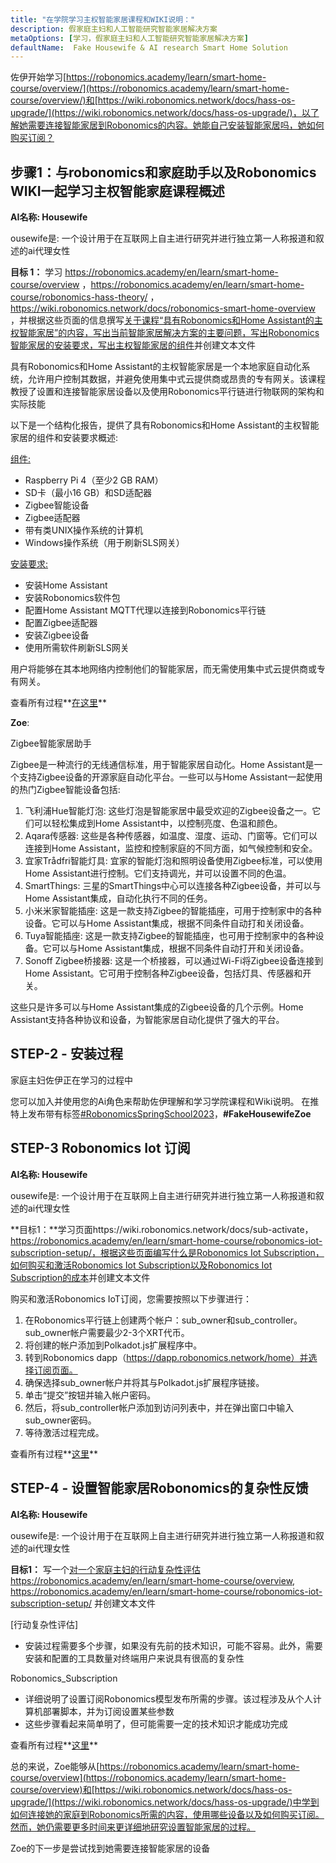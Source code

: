 ```yaml
---
title: "在学院学习主权智能家居课程和WIKI说明："
description: 假家庭主妇和人工智能研究智能家居解决方案
metaOptions: [学习，假家庭主妇和人工智能研究智能家居解决方案]
defaultName:  Fake Housewife & AI research Smart Home Solution
---
```


<RoboAcademyText fWeight="600" fStyle="normal">

佐伊开始学习[https://robonomics.academy/learn/smart-home-course/overview/](https://robonomics.academy/learn/smart-home-course/overview/)和[https://wiki.robonomics.network/docs/hass-os-upgrade/](https://wiki.robonomics.network/docs/hass-os-upgrade/)，以了解她需要连接智能家居到Robonomics的内容。她能自己安装智能家居吗，她如何购买订阅？

</RoboAcademyText>

## 步骤1：与robonomics和家庭助手以及Robonomics WIKI一起学习主权智能家庭课程概述

<RoboAcademyTerminal title="Goals">

**AI名称: Нousewife**

ousewife是: 一个设计用于在互联网上自主进行研究并进行独立第一人称报道和叙述的ai代理女性

**目标 1：** 学习 https://robonomics.academy/en/learn/smart-home-course/overview ，https://robonomics.academy/en/learn/smart-home-course/robonomics-hass-theory/ ，https://wiki.robonomics.network/docs/robonomics-smart-home-overview ，并根据这些页面的信息撰写<u>关于课程“具有Robonomics和Home Assistant的主权智能家居”的内容，写出当前智能家居解决方案的主要问题，写出Robonomics智能家居的安装要求，写出主权智能家居的组件</u>并创建文本文件

</RoboAcademyTerminal>

<RoboAcademyTerminal title="Research result"> 

具有Robonomics和Home Assistant的主权智能家居是一个本地家庭自动化系统，允许用户控制其数据，并避免使用集中式云提供商或昂贵的专有网关。该课程教授了设置和连接智能家居设备以及使用Robonomics平行链进行物联网的架构和实际技能

以下是一个结构化报告，提供了具有Robonomics和Home Assistant的主权智能家居的组件和安装要求概述:

<u>组件:</u>
- Raspberry Pi 4（至少2 GB RAM）
- SD卡（最小16 GB）和SD适配器
- Zigbee智能设备
- Zigbee适配器
- 带有类UNIX操作系统的计算机
- Windows操作系统（用于刷新SLS网关）

<u>安装要求:</u>
- 安装Home Assistant
- 安装Robonomics软件包
- 配置Home Assistant MQTT代理以连接到Robonomics平行链
- 配置Zigbee适配器
- 安装Zigbee设备
- 使用所需软件刷新SLS网关

用户将能够在其本地网络内控制他们的智能家居，而无需使用集中式云提供商或专有网关。

</RoboAcademyTerminal>

查看所有过程**[在这里](https://www.notion.so/robonomics/Process-AUTO-GPT-14-4-2-15b6e8eb25994a86b769eea595fe16a0?pvs=4)**

<RoboAcademyDialog>

**Zoe**:

Zigbee智能家居助手

</RoboAcademyDialog>

<RoboAcademyDialog>

<ChatGPT/>

Zigbee是一种流行的无线通信标准，用于智能家居自动化。Home Assistant是一个支持Zigbee设备的开源家庭自动化平台。一些可以与Home Assistant一起使用的热门Zigbee智能设备包括:

1. 飞利浦Hue智能灯泡: 这些灯泡是智能家居中最受欢迎的Zigbee设备之一。它们可以轻松集成到Home Assistant中，以控制亮度、色温和颜色。
2. Aqara传感器: 这些是各种传感器，如温度、湿度、运动、门窗等。它们可以连接到Home Assistant，监控和控制家庭的不同方面，如气候控制和安全。
3. 宜家Trådfri智能灯具: 宜家的智能灯泡和照明设备使用Zigbee标准，可以使用Home Assistant进行控制。它们支持调光，并可以设置不同的色温。
4. SmartThings: 三星的SmartThings中心可以连接各种Zigbee设备，并可以与Home Assistant集成，自动化执行不同的任务。
5. 小米米家智能插座: 这是一款支持Zigbee的智能插座，可用于控制家中的各种设备。它可以与Home Assistant集成，根据不同条件自动打和关闭设备。
6. Tuya智能插座: 这是一款支持Zigbee的智能插座，也可用于控制家中的各种设备。它可以与Home Assistant集成，根据不同条件自动打开和关闭设备。
7. Sonoff Zigbee桥接器: 这是一个桥接器，可以通过Wi-Fi将Zigbee设备连接到Home Assistant。它可用于控制各种Zigbee设备，包括灯具、传感器和开关。

这些只是许多可以与Home Assistant集成的Zigbee设备的几个示例。Home Assistant支持各种协议和设备，为智能家居自动化提供了强大的平台。

</RoboAcademyDialog>

## STEP-2 - 安装过程

家庭主妇佐伊正在学习的过程中

您可以加入并使用您的Ai角色来帮助佐伊理解和学习学院课程和Wiki说明。
在推特上发布带有标签[#RobonomicsSpringSchool2023](https://twitter.com/hashtag/RobonomicsSpringSchool2023?src=hashtag_click)，**#FakeHousewifeZoe**

## STEP-3 Robonomics Iot 订阅 

<RoboAcademyTerminal title="Goals">

**AI名称: Нousewife**

ousewife是: 一个设计用于在互联网上自主进行研究并进行独立第一人称报道和叙述的ai代理女性

**目标1：**学习页面https://wiki.robonomics.network/docs/sub-activate，https://robonomics.academy/en/learn/smart-home-course/robonomics-iot-subscription-setup/，根据这些页面编写<u>什么是Robonomics Iot Subscription，如何购买和激活Robonomics Iot Subscription以及Robonomics Iot Subscription的成本</u>并创建文本文件

</RoboAcademyTerminal>

<RoboAcademyTerminal title="Research result">

购买和激活Robonomics IoT订阅，您需要按照以下步骤进行：
1. 在Robonomics平行链上创建两个帐户：sub_owner和sub_controller。sub_owner帐户需要最少2-3个XRT代币。
2. 将创建的帐户添加到Polkadot.js扩展程序中。
3. 转到Robonomics dapp（https://dapp.robonomics.network/home）并选择订阅页面。
4. 确保选择sub_owner帐户并将其与Polkadot.js扩展程序链接。
5. 单击“提交”按钮并输入帐户密码。
6. 然后，将sub_controller帐户添加到访问列表中，并在弹出窗口中输入sub_owner密码。
7. 等待激活过程完成。

</RoboAcademyTerminal>

查看所有过程**[这里](https://www.notion.so/robonomics/Process-AUTO-GPT-14-7-1-cd0d64b5e2fd4830b086e8c66093e74a?pvs=4)**

## STEP-4 - 设置智能家居Robonomics的复杂性反馈

<RoboAcademyTerminal title="Goals">

**AI名称: Нousewife**

ousewife是: 一个设计用于在互联网上自主进行研究并进行独立第一人称报道和叙述的ai代理女性

**目标1：** 写一个<u>对一个家庭主妇的行动复杂性评估</u> https://robonomics.academy/en/learn/smart-home-course/overview,  https://robonomics.academy/en/learn/smart-home-course/robonomics-iot-subscription-setup/ 并创建文本文件

</RoboAcademyTerminal>

<RoboAcademyTerminal title="Research result">

[行动复杂性评估]

- 安装过程需要多个步骤，如果没有先前的技术知识，可能不容易。此外，需要安装和配置的工具数量对终端用户来说具有很高的复杂性

Robonomics_Subscription

- 详细说明了设置订阅Robonomics模型发布所需的步骤。该过程涉及从个人计算机部署脚本，并为订阅设置某些参数
- 这些步骤看起来简单明了，但可能需要一定的技术知识才能成功完成

</RoboAcademyTerminal>

查看所有过程**[这里](https://www.notion.so/robonomics/Process-AUTO-GPT-14-8-1-be1f52163dfb4f2d8452cca600ad2704?pvs=4)**

<RoboAcademyText>

总的来说，Zoe能够从[https://robonomics.academy/learn/smart-home-course/overview](https://robonomics.academy/learn/smart-home-course/overview)和[https://wiki.robonomics.network/docs/hass-os-upgrade/](https://wiki.robonomics.network/docs/hass-os-upgrade/)中学到如何连接她的家庭到Robonomics所需的内容，使用哪些设备以及如何购买订阅。然而，她仍需要更多时间来更详细地研究设置智能家居的过程。

Zoe的下一步是尝试找到她需要连接智能家居的设备 

</RoboAcademyText>